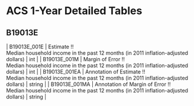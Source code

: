 # ACS 1-Year Detailed Tables

## B19013E

| B19013E_001E | Estimate !!<br>Median household income in the past 12 months (in 2011 inflation-adjusted dollars) | int |
| B19013E_001M | Margin of Error !!<br>Median household income in the past 12 months (in 2011 inflation-adjusted dollars) | int |
| B19013E_001EA | Annotation of Estimate !!<br>Median household income in the past 12 months (in 2011 inflation-adjusted dollars) | string |
| B19013E_001MA | Annotation of Margin of Error !!<br>Median household income in the past 12 months (in 2011 inflation-adjusted dollars) | string |

